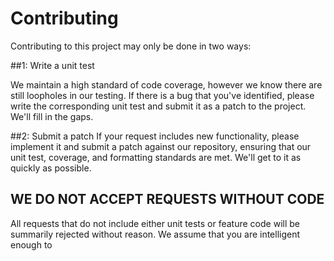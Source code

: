 # Contributing

Contributing to this project may only be done in two ways:

##1: Write a unit test

We maintain a high standard of code coverage, however we know there are still
loopholes in our testing. If there is a bug that you've identified, 
please write the corresponding unit test and submit it as a patch to the 
project. We'll fill in the gaps.

##2: Submit a patch
If your request includes new functionality, please implement it and submit a patch against our repository, ensuring that our unit test, coverage, and formatting standards are met. We'll get to it as quickly as possible.

## WE DO NOT ACCEPT REQUESTS WITHOUT CODE 
All requests that do not include either unit tests or feature code will be summarily rejected without reason. We assume that you are intelligent enough to 